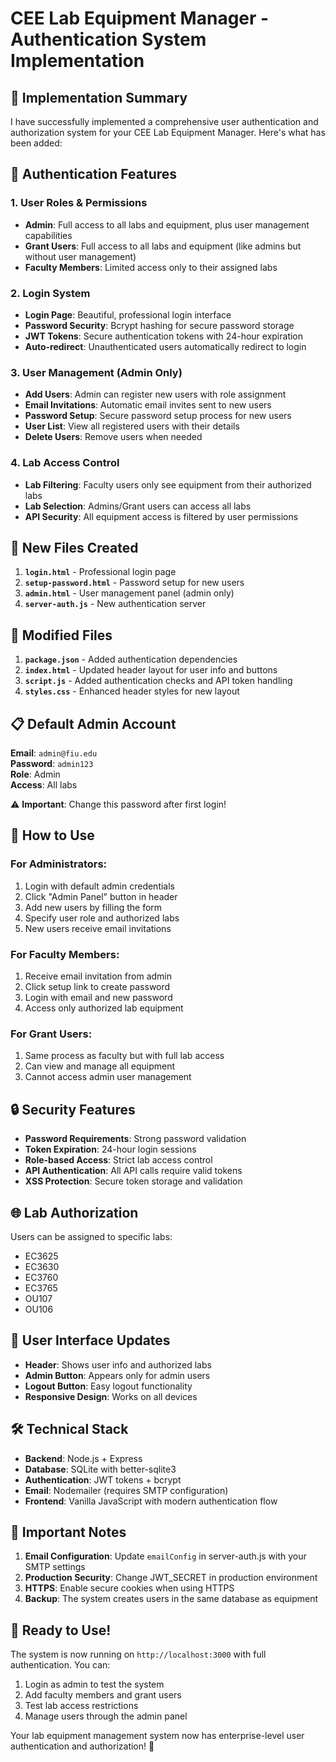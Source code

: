 # CEE Lab Equipment Manager - Authentication System Implementation

## 🎉 Implementation Summary

I have successfully implemented a comprehensive user authentication and authorization system for your CEE Lab Equipment Manager. Here's what has been added:

## 🔐 Authentication Features

### 1. **User Roles & Permissions**
- **Admin**: Full access to all labs and equipment, plus user management capabilities
- **Grant Users**: Full access to all labs and equipment (like admins but without user management)
- **Faculty Members**: Limited access only to their assigned labs

### 2. **Login System**
- **Login Page**: Beautiful, professional login interface
- **Password Security**: Bcrypt hashing for secure password storage
- **JWT Tokens**: Secure authentication tokens with 24-hour expiration
- **Auto-redirect**: Unauthenticated users automatically redirect to login

### 3. **User Management (Admin Only)**
- **Add Users**: Admin can register new users with role assignment
- **Email Invitations**: Automatic email invites sent to new users
- **Password Setup**: Secure password setup process for new users
- **User List**: View all registered users with their details
- **Delete Users**: Remove users when needed

### 4. **Lab Access Control**
- **Lab Filtering**: Faculty users only see equipment from their authorized labs
- **Lab Selection**: Admins/Grant users can access all labs
- **API Security**: All equipment access is filtered by user permissions

## 🚀 New Files Created

1. **`login.html`** - Professional login page
2. **`setup-password.html`** - Password setup for new users
3. **`admin.html`** - User management panel (admin only)
4. **`server-auth.js`** - New authentication server

## 🔧 Modified Files

1. **`package.json`** - Added authentication dependencies
2. **`index.html`** - Updated header layout for user info and buttons
3. **`script.js`** - Added authentication checks and API token handling
4. **`styles.css`** - Enhanced header styles for new layout

## 📋 Default Admin Account

**Email**: `admin@fiu.edu`  
**Password**: `admin123`  
**Role**: Admin  
**Access**: All labs  

⚠️ **Important**: Change this password after first login!

## 🎯 How to Use

### For Administrators:
1. Login with default admin credentials
2. Click "Admin Panel" button in header
3. Add new users by filling the form
4. Specify user role and authorized labs
5. New users receive email invitations

### For Faculty Members:
1. Receive email invitation from admin
2. Click setup link to create password
3. Login with email and new password
4. Access only authorized lab equipment

### For Grant Users:
1. Same process as faculty but with full lab access
2. Can view and manage all equipment
3. Cannot access admin user management

## 🔒 Security Features

- **Password Requirements**: Strong password validation
- **Token Expiration**: 24-hour login sessions
- **Role-based Access**: Strict lab access control
- **API Authentication**: All API calls require valid tokens
- **XSS Protection**: Secure token storage and validation

## 🌐 Lab Authorization

Users can be assigned to specific labs:
- EC3625
- EC3630  
- EC3760
- EC3765
- OU107
- OU106

## 📱 User Interface Updates

- **Header**: Shows user info and authorized labs
- **Admin Button**: Appears only for admin users
- **Logout Button**: Easy logout functionality
- **Responsive Design**: Works on all devices

## 🛠 Technical Stack

- **Backend**: Node.js + Express
- **Database**: SQLite with better-sqlite3
- **Authentication**: JWT tokens + bcrypt
- **Email**: Nodemailer (requires SMTP configuration)
- **Frontend**: Vanilla JavaScript with modern authentication flow

## 🚨 Important Notes

1. **Email Configuration**: Update `emailConfig` in server-auth.js with your SMTP settings
2. **Production Security**: Change JWT_SECRET in production environment
3. **HTTPS**: Enable secure cookies when using HTTPS
4. **Backup**: The system creates users in the same database as equipment

## 🎉 Ready to Use!

The system is now running on `http://localhost:3000` with full authentication. You can:

1. Login as admin to test the system
2. Add faculty members and grant users
3. Test lab access restrictions
4. Manage users through the admin panel

Your lab equipment management system now has enterprise-level user authentication and authorization! 🎉
